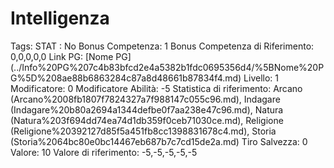 # Intelligenza

Tags: STAT
: No
Bonus Competenza: 1
Bonus Competenza di Riferimento: 0,0,0,0,0
Link PG: [Nome PG] (../Info%20PG%207c4b83bfcd2e4a5382b1fdc0695356d4/%5BNome%20PG%5D%208ae88b6863284c87a8d48661b87834f4.md)
Livello: 1
Modificatore: 0
Modificatore  Abilità: -5
Statistica di riferimento: Arcano (Arcano%2008fb1807f7824327a7f988147c055c96.md), Indagare (Indagare%20b80a2694a1344defbe0f7aa238e47c96.md), Natura (Natura%203f694dd74ea74d1db359f0ceb71030ce.md), Religione (Religione%20392127d85f5a451fb8cc1398831678c4.md), Storia (Storia%2064bc80e0bc14467eb687b7c7cd15de2a.md)
Tiro Salvezza: 0
Valore: 10
Valore di riferimento: -5,-5,-5,-5,-5